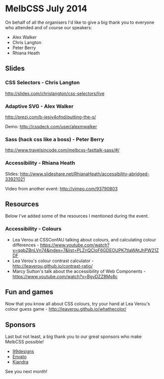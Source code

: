 # MelbCSS July 2014

On behalf of all the organisers I'd like to give a big thank you to everyone who attended and of course our speakers:

- Alex Walker
- Chris Langton
- Peter Berry
- Rhiana Heath

## Slides

### CSS Selectors - Chris Langton

http://slides.com/chrislangton/css-selectors/live

### Adaptive SVG - Alex Walker

http://prezi.com/b-iesjy4ofnd/putting-the-s/

Demo: http://cssdeck.com/user/alexmwalker

### Sass (hack css like a boss) - Peter Berry

http://www.travelsincode.com/melbcss-fasttalk-sass/#/

### Accessibility - Rhiana Heath

Slides: http://www.slideshare.net/RhianaHeath/accessibility-abridged-33921021

Video from another event: http://vimeo.com/93790803


## Resources

Below I've added some of the resources I mentioned during the event.

### Accessibility - Colours

- Lea Verou at CSSConfAU talking about colours, and calculating colour differences - https://www.youtube.com/watch?v=qqbZBnLVn74&index=7&list=PLZriQCloF6GDEOUPK7tlaWAtJhPW21ZDF
- Lea Verou's colour contrast calculator - http://leaverou.github.io/contrast-ratio/
- Marcy Sutton's talk about the accessibility of Web Components - https://www.youtube.com/watch?v=BgvDZZ8Ms8c

## Fun and games

Now that you know all about CSS colours, try your hand at Lea Verou's colour guess game - http://leaverou.github.io/whathecolor/


## Sponsors

Last but not least, a big thank you to our great sponsors who make MelbCSS possible!

- [99designs](http://99designs.com/)
- [Envato](http://envato.com/)
- [Kiandra](http://kiandra.com/)

See you next month!
